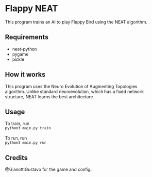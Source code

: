 # Flappy NEAT
This program trains an AI to play Flappy Bird using the NEAT algorithm.

## Requirements
* neat-python
* pygame
* pickle

## How it works
This program uses the Neuro Evolution of Augmenting Topologies algorithm. Unlike standard
neuroevolution, which has a fixed network structure, NEAT learns the best architecture. 

## Usage
To train, run 
<br />
`python3 main.py train`
<br /><br />
To run, run <br />
`python3 main.py run`

## Credits
@GianottiGustavo for the game and config.